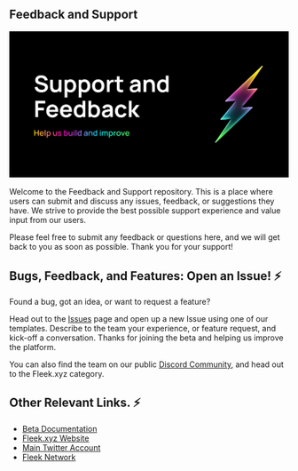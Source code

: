 ## Feedback and Support

![support-and-feedback](/banner.png)

Welcome to the Feedback and Support repository. This is a place where users can submit and discuss any issues, feedback, or suggestions they have. We strive to provide the best possible support experience and value input from our users. 

Please feel free to submit any feedback or questions here, and we will get back to you as soon as possible. Thank you for your support!

## Bugs, Feedback, and Features: Open an Issue! ⚡

Found a bug, got an idea, or want to request a feature?

Head out to the [Issues](https://github.com/fleekxyz/fleekxyz-support/issues) page and open up a new Issue using one of our templates. Describe to the team your experience, or feature request, and kick-off a conversation. Thanks for joining the beta and helping us improve the platform.

You can also find the team on our public [Discord Community](https://discord.gg/fleekxyz), and head out to the Fleek.xyz category.

## Other Relevant Links. ⚡

- [Beta Documentation](https://docs.fleek.xyz/)
- [Fleek.xyz Website](https://fleek.xyz/)
- [Main Twitter Account](https://twitter.com/fleekxyz)
- [Fleek Network](https://fleek.network/)
